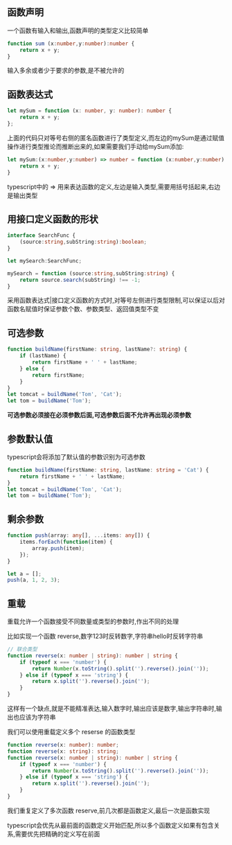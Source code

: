 ## 函数声明

一个函数有输入和输出,函数声明的类型定义比较简单

```ts
function sum (x:number,y:number):number {
    return x + y;
}
```

输入多余或者少于要求的参数,是不被允许的

## 函数表达式

```ts
let mySum = function (x: number, y: number): number {
    return x + y;
};
```

上面的代码只对等号右侧的匿名函数进行了类型定义,而左边的mySum是通过赋值操作进行类型推论而推断出来的,如果需要我们手动给mySum添加:

```ts
let mySum:(x:number,y:number) => number = function (x:number,y:number):number {
    return x + y;
}
```

typescript中的 => 用来表达函数的定义,左边是输入类型,需要用括号括起来,右边是输出类型

## 用接口定义函数的形状

```ts
interface SearchFunc {
    (source:string,subString:string):boolean;
}

let mySearch:SearchFunc;

mySearch = function (source:string,subString:string) {
    return source.search(subString) !== -1;
}
```

采用函数表达式|接口定义函数的方式时,对等号左侧进行类型限制,可以保证以后对函数名赋值时保证参数个数、参数类型、返回值类型不变

## 可选参数

```ts
function buildName(firstName: string, lastName?: string) {
    if (lastName) {
        return firstName + ' ' + lastName;
    } else {
        return firstName;
    }
}
let tomcat = buildName('Tom', 'Cat');
let tom = buildName('Tom');
```

**可选参数必须接在必须参数后面,可选参数后面不允许再出现必须参数**

## 参数默认值

typescript会将添加了默认值的参数识别为可选参数

```ts
function buildName(firstName: string, lastName: string = 'Cat') {
    return firstName + ' ' + lastName;
}
let tomcat = buildName('Tom', 'Cat');
let tom = buildName('Tom');
```

## 剩余参数

```ts
function push(array: any[], ...items: any[]) {
    items.forEach(function(item) {
        array.push(item);
    });
}

let a = [];
push(a, 1, 2, 3);
```

## 重载

重载允许一个函数接受不同数量或类型的参数时,作出不同的处理

比如实现一个函数 reverse,数字123时反转数字,字符串hello时反转字符串

```ts
// 联合类型
function reverse(x: number | string): number | string {
    if (typeof x === 'number') {
        return Number(x.toString().split('').reverse().join(''));
    } else if (typeof x === 'string') {
        return x.split('').reverse().join('');
    }
}
```

这样有一个缺点,就是不能精准表达,输入数字时,输出应该是数字,输出字符串时,输出也应该为字符串

我们可以使用重载定义多个 reserse 的函数类型

```ts
function reverse(x: number): number;
function reverse(x: string): string;
function reverse(x: number | string): number | string {
    if (typeof x === 'number') {
        return Number(x.toString().split('').reverse().join(''));
    } else if (typeof x === 'string') {
        return x.split('').reverse().join('');
    }
}
```

我们重复定义了多次函数 reserve,前几次都是函数定义,最后一次是函数实现

typescript会优先从最前面的函数定义开始匹配,所以多个函数定义如果有包含关系,需要优先把精确的定义写在前面
